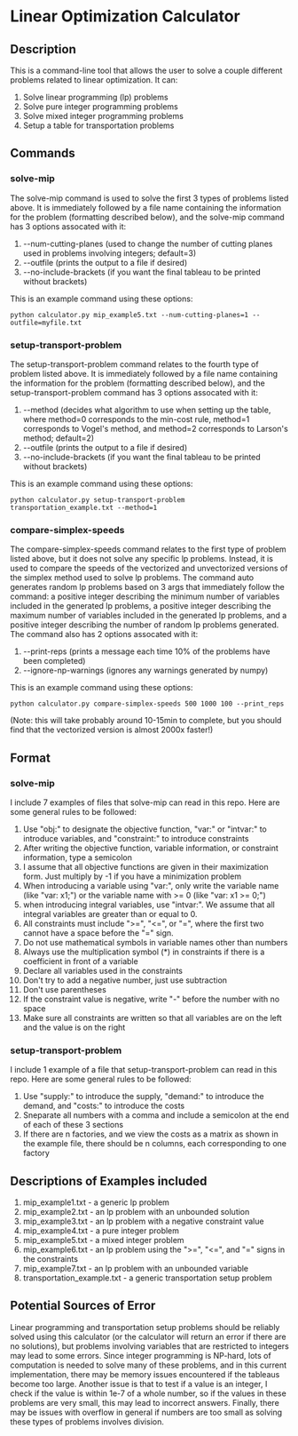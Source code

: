 # Linear Optimization Calculator
## Description
This is a command-line tool that allows the user to solve a couple different problems related to linear optimization. It can:
1. Solve linear programming (lp) problems
2. Solve pure integer programming problems
3. Solve mixed integer programming problems
4. Setup a table for transportation problems
## Commands
### solve-mip
The solve-mip command is used to solve the first 3 types of problems listed above. It is immediately followed by a file name containing the information for the problem (formatting described below), and the solve-mip command has 3 options assocated with it:
1. --num-cutting-planes (used to change the number of cutting planes used in problems involving integers; default=3)
2. --outfile (prints the output to a file if desired)
3. --no-include-brackets (if you want the final tableau to be printed without brackets)

This is an example command using these options:

`python calculator.py mip_example5.txt --num-cutting-planes=1 --outfile=myfile.txt`
### setup-transport-problem
The setup-transport-problem command relates to the fourth type of problem listed above. It is immediately followed by a file name containing the information for the problem (formatting described below), and the setup-transport-problem command has 3 options assocated with it:
1. --method (decides what algorithm to use when setting up the table, where method=0 corresponds to the min-cost rule, method=1 corresponds to Vogel's method, and method=2 corresponds to Larson's method; default=2)
2. --outfile (prints the output to a file if desired)
3. --no-include-brackets (if you want the final tableau to be printed without brackets)

This is an example command using these options:

`python calculator.py setup-transport-problem transportation_example.txt --method=1`
### compare-simplex-speeds
The compare-simplex-speeds command relates to the first type of problem listed above, but it does not solve any specific lp problems. Instead, it is used to compare the speeds of the vectorized and unvectorized versions of the simplex method used to solve lp problems. The command auto generates random lp problems based on 3 args that immediately follow the command: a positive integer describing the minimum number of variables included in the generated lp problems, a positive integer describing the maximum number of variables included in the generated lp problems, and a positive integer describing the number of random lp problems generated. The command also has 2 options assocated with it:
1. --print-reps (prints a message each time 10% of the problems have been completed)
2. --ignore-np-warnings (ignores any warnings generated by numpy)

This is an example command using these options:

`python calculator.py compare-simplex-speeds 500 1000 100 --print_reps`

(Note: this will take probably around 10-15min to complete, but you should find that the vectorized version is almost 2000x faster!)
## Format
### solve-mip 
I include 7 examples of files that solve-mip can read in this repo. Here are some general rules to be followed:
1. Use "obj:" to designate the objective function, "var:" or "intvar:" to introduce variables, and "constraint:" to introduce constraints
2. After writing the objective function, variable information, or constraint information, type a semicolon
3. I assume that all objective functions are given in their maximization form. Just multiply by -1 if you have a minimization problem
4. When introducing a variable using "var:", only write the variable name (like "var: x1;") or the variable name with >= 0 (like "var: x1 >= 0;")
5. when introducing integral variables, use "intvar:". We assume that all integral variables are greater than or equal to 0.
6. All constraints must include ">=", "<=", or "=", where the first two cannot have a space before the "=" sign.
7. Do not use mathematical symbols in variable names other than numbers
8. Always use the multiplication symbol (\*) in constraints if there is a coefficient in front of a variable
9. Declare all variables used in the constraints
10. Don't try to add a negative number, just use subtraction
11. Don't use parentheses
12. If the constraint value is negative, write "-" before the number with no space
13. Make sure all constraints are written so that all variables are on the left and the value is on the right

### setup-transport-problem
I include 1 example of a file that setup-transport-problem can read in this repo. Here are some general rules to be followed:
1. Use "supply:" to introduce the supply, "demand:" to introduce the demand, and "costs:" to introduce the costs
2. Sneparate all numbers with a comma and include a semicolon at the end of each of these 3 sections
3. If there are n factories, and we view the costs as a matrix as shown in the example file, there should be n columns, each corresponding to one factory

## Descriptions of Examples included
1. mip_example1.txt - a generic lp problem
2. mip_example2.txt - an lp problem with an unbounded solution
3. mip_example3.txt - an lp problem with a negative constraint value 
4. mip_example4.txt - a pure integer problem
5. mip_example5.txt - a mixed integer problem
6. mip_example6.txt - an lp problem using the ">=", "<=", and "=" signs in the constraints
7. mip_example7.txt - an lp problem with an unbounded variable
8. transportation_example.txt - a generic transportation setup problem

## Potential Sources of Error
Linear programming and transportation setup problems should be reliably solved using this calculator (or the calculator will return an error if there are no solutions), but problems involving variables that are restricted to integers may lead to some errors. Since integer programming is NP-hard, lots of computation is needed to solve many of these problems, and in this current implementation, there may be memory issues encountered if the tableaus become too large. Another issue is that to test if a value is an integer, I check if the value is within 1e-7 of a whole number, so if the values in these problems are very small, this may lead to incorrect answers. Finally, there may be issues with overflow in general if numbers are too small as solving these types of problems involves division.
